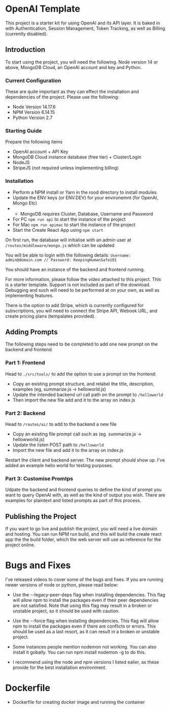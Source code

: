 # OpenAI Template
This project is a starter kit for using OpenAI and its API layer. It is baked in with Authentication, Session Management, Token Tracking, as well as Billing (currently disabled).

## Introduction

To start using the project, you will need the following. Node version 14 or above, MongoDB Cloud, an OpenAI account and key and Python.

### Current Configuration
These are quite important as they can effect the installation and dependencies of the project. Please use the following:

- Node Version 14.17.6
- NPM Version 6.14.15
- Python Version 2.7

### Starting Guide

Prepare the following items

- OpenAI account + API Key
- MongoDB Cloud instance database (free tier) + Cluster/Login
- NodeJS
- StripeJS (not required unless implementing billing)

### Installation

- Perform a NPM install or Yarn in the rood directory to install modules
- Update the ENV keys (or ENV.DEV) for your environemnt (for OpenAI, Mongo Etc)
- - MongoDB requires Cluster, Database, Username and Password
- For PC `npm run api` to start the instance of the project
- For Mac `npm run apimac` to start the instance of the project
- Start the Create React App using `npm start`

On first run, the database will initialise with an admin user at `/routes/middleware/mongo.js` which can be updated

You will be able to login with the following details:
`Username: admin@domain.com // Password: KeepingHumanSafe101`

You should have an instance of the backend and frontend running.

For more information, please follow the video attached to this project. This is a starter template. Support is not included as part of the download. Debugging and such will need to be performed at on your own, as well as implementing features.

There is the option to add Stripe, which is currently configured for subscriptions, you will need to connect the Stripe API, Webook URL, and create pricing plans (tempalates provided).

## Adding Prompts

The following steps need to be completed to add one new prompt on the backend and frontend.

### Part 1: Frontend
Head to `./src/tools/` to add the option to use a prompt on the frontend:

- Copy an existing prompt structure, and relabel the title, description, examples (eg, summarize.js -> helloworld.js)
- Update the intended backend url call path on the prompt to `/helloworld`
- Then import the new file add and it to the array on index.js

### Part 2: Backend
Head to `/routes/ai/` to add to the backend a new file

- Copy an existing file prompt call such as (eg. summarize.js -> hellowworld.js)
- Update the listen POST path to `/helloworld`
- Import the new file and add it to the array on index.js

Restart the client and backend server. The new prompt should show up. I've added an example hello world for testing purposes.

### Part 3: Customise Promtps
Udpate the backend and frontend queries to define the kind of prompt you want to query OpenAI with, as well as the kind of output you wish. There are examples for plaintext and listed prompts as part of this process.

## Publishing the Project

If you want to go live and publish the project, you will need a live domain and hosting. You can run NPM run build, and this will build the create react app the the build folder, which the web server will use as reference for the project online.

# Bugs and Fixes

I've released videos to cover some of the bugs and fixes. If you are running newer versions of node or python, please read below:

- Use the --legacy-peer-deps flag when installing dependencies. This flag will allow npm to install the packages even if their peer dependencies are not satisfied. Note that using this flag may result in a broken or unstable project, so it should be used with caution.

- Use the --force flag when installing dependencies. This flag will allow npm to install the packages even if there are conflicts or errors. This should be used as a last resort, as it can result in a broken or unstable project.

- Some instances people mention nodemon not working. You can also install it gobally. You can run npm install nodemon -g to do this.

- I recommend using the node and npm versions I listed ealier, as these provide for the best installation environment.

# Dockerfile
- Dockerfile for creating docker image and running the container